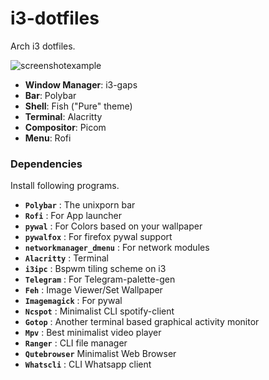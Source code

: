 # i3-dotfiles
Arch i3 dotfiles.

![screenshotexample](https://user-images.githubusercontent.com/58385533/124254035-06c4ab80-daff-11eb-92a4-71a7e9ae3c78.png)

- **Window Manager**: i3-gaps
- **Bar**: Polybar
- **Shell**: Fish ("Pure" theme)
- **Terminal**: Alacritty
- **Compositor**: Picom
- **Menu**: Rofi

### Dependencies

Install following programs.

- **`Polybar`** : The unixporn bar
- **`Rofi`** : For App launcher
- **`pywal`** : For Colors based on your wallpaper
- **`pywalfox`** : For firefox pywal support
- **`networkmanager_dmenu`** : For network modules
- **`Alacritty`** : Terminal
- **`i3ipc`** : Bspwm tiling scheme on i3
- **`Telegram`** : For Telegram-palette-gen
- **`Feh`** : Image Viewer/Set Wallpaper
- **`Imagemagick`** : For pywal
- **`Ncspot`** : Minimalist CLI spotify-client
- **`Gotop`** : Another terminal based graphical activity monitor
- **`Mpv`** : Best minimalist video player
- **`Ranger`** : CLI file manager
- **`Qutebrowser`** Minimalist Web Browser
- **`Whatscli`** : CLI Whatsapp client

